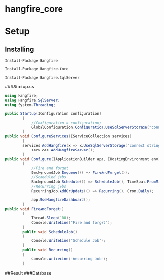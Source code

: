 # hangfire_core

Setup
=============

Installing
-------------

`Install-Package Hangfire`

`Install-Package Hangfire.Core`

`Install-Package Hangfire.SqlServer`

###Startup.cs
```csharp
using Hangfire;
using Hangfire.SqlServer;
using System.Threading;

public Startup(IConfiguration configuration)
        {
            //Configuration = configuration;
            GlobalConfiguration.Configuration.UseSqlServerStorage("connect string");
        }
public void ConfigureServices(IServiceCollection services)
        {
	    services.AddHangfire(x => x.UseSqlServerStorage("connect string"));
            services.AddHangfireServer();
        }
public void Configure(IApplicationBuilder app, IHostingEnvironment env)
		{
			//Fire and forget
            BackgroundJob.Enqueue(() => FireAndForget());
            //Scheduled jobs
            BackgroundJob.Schedule(() => ScheduleJob(), TimeSpan.FromMilliseconds(10000));
            //Recurring jobs
            RecurringJob.AddOrUpdate(() => Recurring(), Cron.Daily);
	
			app.UseHangfireDashboard();
		}
public void FireAndForget()
        {
            Thread.Sleep(100);
            Console.WriteLine("Fire and forget");
        }
        public void ScheduleJob()
        {
            Console.WriteLine("Schedule Job");
        }
        public void Recurring()
        {
            Console.WriteLine("Recurring Job");
        }

```
##Result
###Database
